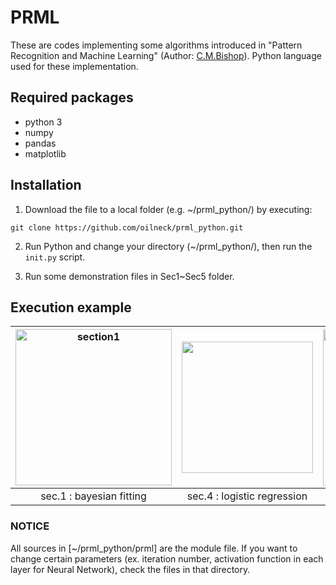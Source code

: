 # PRML
These are codes implementing some algorithms introduced in  "Pattern Recognition and Machine Learning" (Author: [C.M.Bishop](https://www.microsoft.com/en-us/research/people/cmbishop/?from=http%3A%2F%2Fresearch.microsoft.com%2Fen-us%2Fum%2Fpeople%2Fcmbishop%2Fprml%2F)). Python language used for these implementation.
## Required packages
- python 3
- numpy
- pandas
- matplotlib
## Installation
1. Download the file to a local folder (e.g. ~/prml_python/) by executing:  
```console
git clone https://github.com/oilneck/prml_python.git
```

2. Run Python and change your directory (~/prml_python/), then run the `init.py` script.  

3. Run some demonstration files in Sec1~Sec5 folder.
## Execution example
|<img src="https://user-images.githubusercontent.com/60212785/74105720-b1070080-4ba3-11ea-90b3-e56cb9769cf4.png" width="250px" alt="section1">|<img src="https://user-images.githubusercontent.com/60212785/74105786-41dddc00-4ba4-11ea-9c01-ebb161f89986.png" width="210px">|<img src="https://user-images.githubusercontent.com/60212785/74105498-b6fbe200-4ba1-11ea-9b99-879ecac3d67c.png" width="250px">|
|:---:|:---:|:---:|
|sec.1 : bayesian fitting|sec.4 : logistic regression|sec.5 : neural network|
### NOTICE
All sources in [~/prml_python/prml] are the module file. If you want to change certain parameters (ex. iteration number, activation function in each layer for Neural Network), check the files in that directory.




